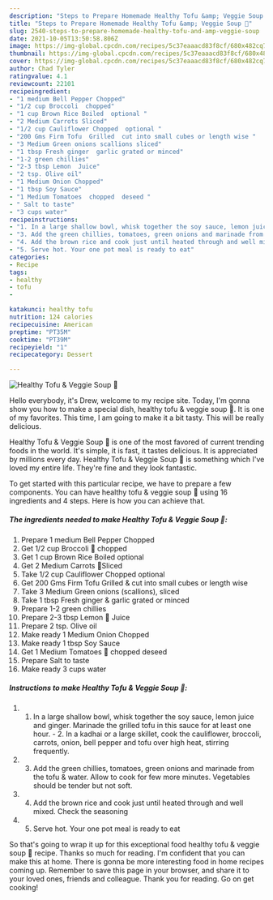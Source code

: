 ```yaml
---
description: "Steps to Prepare Homemade Healthy Tofu &amp; Veggie Soup 🥣"
title: "Steps to Prepare Homemade Healthy Tofu &amp; Veggie Soup 🥣"
slug: 2540-steps-to-prepare-homemade-healthy-tofu-and-amp-veggie-soup
date: 2021-10-05T13:50:58.806Z
image: https://img-global.cpcdn.com/recipes/5c37eaaacd83f8cf/680x482cq70/healthy-tofu-veggie-soup-recipe-main-photo.jpg
thumbnail: https://img-global.cpcdn.com/recipes/5c37eaaacd83f8cf/680x482cq70/healthy-tofu-veggie-soup-recipe-main-photo.jpg
cover: https://img-global.cpcdn.com/recipes/5c37eaaacd83f8cf/680x482cq70/healthy-tofu-veggie-soup-recipe-main-photo.jpg
author: Chad Tyler
ratingvalue: 4.1
reviewcount: 22101
recipeingredient:
- "1 medium Bell Pepper Chopped"
- "1/2 cup Broccoli  chopped"
- "1 cup Brown Rice Boiled  optional "
- "2 Medium Carrots Sliced"
- "1/2 cup Cauliflower Chopped  optional "
- "200 Gms Firm Tofu  Grilled  cut into small cubes or length wise "
- "3 Medium Green onions scallions sliced"
- "1 tbsp Fresh ginger  garlic grated or minced"
- "1-2 green chillies"
- "2-3 tbsp Lemon  Juice"
- "2 tsp. Olive oil"
- "1 Medium Onion Chopped"
- "1 tbsp Soy Sauce"
- "1 Medium Tomatoes  chopped  deseed "
- " Salt to taste"
- "3 cups water"
recipeinstructions:
- "1. In a large shallow bowl, whisk together the soy sauce, lemon juice and ginger. Marinade the grilled tofu in this sauce for at least one hour.  2. In a kadhai or a large skillet, cook the cauliflower, broccoli, carrots, onion, bell pepper and tofu over high heat, stirring frequently."
- "3. Add the green chillies, tomatoes, green onions and marinade from the tofu & water. Allow to cook for few more minutes. Vegetables should be tender but not soft."
- "4. Add the brown rice and cook just until heated through and well mixed. Check the seasoning"
- "5. Serve hot. Your one pot meal is ready to eat"
categories:
- Recipe
tags:
- healthy
- tofu
- 

katakunci: healthy tofu  
nutrition: 124 calories
recipecuisine: American
preptime: "PT35M"
cooktime: "PT39M"
recipeyield: "1"
recipecategory: Dessert

---
```



![Healthy Tofu & Veggie Soup 🥣](https://img-global.cpcdn.com/recipes/5c37eaaacd83f8cf/680x482cq70/healthy-tofu-veggie-soup-recipe-main-photo.jpg)

Hello everybody, it's Drew, welcome to my recipe site. Today, I'm gonna show you how to make a special dish, healthy tofu & veggie soup 🥣. It is one of my favorites. This time, I am going to make it a bit tasty. This will be really delicious.

Healthy Tofu & Veggie Soup 🥣 is one of the most favored of current trending foods in the world. It's simple, it is fast, it tastes delicious. It is appreciated by millions every day. Healthy Tofu & Veggie Soup 🥣 is something which I've loved my entire life. They're fine and they look fantastic.




To get started with this particular recipe, we have to prepare a few components. You can have healthy tofu & veggie soup 🥣 using 16 ingredients and 4 steps. Here is how you can achieve that.

<!--inarticleads1-->

##### The ingredients needed to make Healthy Tofu & Veggie Soup 🥣:

1. Prepare 1 medium Bell Pepper Chopped
1. Get 1/2 cup Broccoli 🥦 chopped
1. Get 1 cup Brown Rice Boiled  optional 
1. Get 2 Medium Carrots 🥕Sliced
1. Take 1/2 cup Cauliflower Chopped  optional 
1. Get 200 Gms Firm Tofu  Grilled & cut into small cubes or length wise 
1. Take 3 Medium Green onions (scallions), sliced
1. Take 1 tbsp Fresh ginger & garlic grated or minced
1. Prepare 1-2 green chillies
1. Prepare 2-3 tbsp Lemon 🍋 Juice
1. Prepare 2 tsp. Olive oil
1. Make ready 1 Medium Onion Chopped
1. Make ready 1 tbsp Soy Sauce
1. Get 1 Medium Tomatoes 🍅 chopped  deseed 
1. Prepare  Salt to taste
1. Make ready 3 cups water




<!--inarticleads2-->

##### Instructions to make Healthy Tofu & Veggie Soup 🥣:

1. 1. In a large shallow bowl, whisk together the soy sauce, lemon juice and ginger. Marinade the grilled tofu in this sauce for at least one hour.  - 2. In a kadhai or a large skillet, cook the cauliflower, broccoli, carrots, onion, bell pepper and tofu over high heat, stirring frequently.
1. 3. Add the green chillies, tomatoes, green onions and marinade from the tofu & water. Allow to cook for few more minutes. Vegetables should be tender but not soft.
1. 4. Add the brown rice and cook just until heated through and well mixed. Check the seasoning
1. 5. Serve hot. Your one pot meal is ready to eat




So that's going to wrap it up for this exceptional food healthy tofu & veggie soup 🥣 recipe. Thanks so much for reading. I'm confident that you can make this at home. There is gonna be more interesting food in home recipes coming up. Remember to save this page in your browser, and share it to your loved ones, friends and colleague. Thank you for reading. Go on get cooking!
